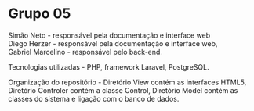 <h1>Grupo 05</h1>

Simão Neto - responsável pela documentação e interface web<br />
Diego Herzer - responsável pela documentação e interface web,<br />
Gabriel Marcelino - responsável pelo back-end.<br />

Tecnologias utilizadas - PHP, framework Laravel, PostgreSQL.

Organização do repositório - Diretório View contém as interfaces HTML5, Diretório Controler contém a classe Control, Diretório Model contém as classes do sistema e ligação com o banco de dados.


